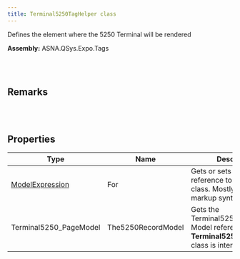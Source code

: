 ```yaml
---
title: Terminal5250TagHelper class
---
```


Defines the element where the 5250 Terminal will be rendered

**Assembly:** ASNA.QSys.Expo.Tags

<br>
<br>

## Remarks

<br>
<br>

## Properties

| Type | Name | Description | Indexer
| --- | --- | --- | --- 
| [ModelExpression](https://docs.microsoft.com/en-us/dotnet/api/microsoft.aspnetcore.mvc.viewfeatures.modelexpression?view=aspnetcore-5.0) | For | Gets or sets the Model reference to the Record class. Mostly to simplify markup syntax. | 
| Terminal5250_PageModel | The5250RecordModel | Gets the Terminal5250_PageModel Model reference. *Note*: **Terminal5250_PageModel** class is internal. | 

<br>
<br>


